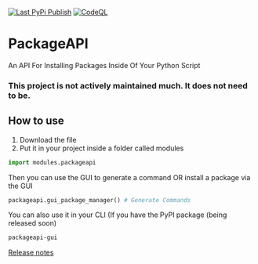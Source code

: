 [![Last PyPi Publish](https://github.com/OptionallyBlueStudios/PackageAPI/actions/workflows/publish.yml/badge.svg)](https://github.com/OptionallyBlueStudios/PackageAPI/actions/workflows/publish.yml)
[![CodeQL](https://github.com/OptionallyBlueStudios/PackageAPI/actions/workflows/github-code-scanning/codeql/badge.svg)](https://github.com/OptionallyBlueStudios/PackageAPI/actions/workflows/github-code-scanning/codeql)

# PackageAPI
An API For Installing Packages Inside Of Your Python Script

### This project is not actively maintained much. It does not need to be.

## How to use
1) Download the file
2) Put it in your project inside a folder called modules
```python
import modules.packageapi
```
Then you can use the GUI to generate a command OR install a package via the GUI
```python
packageapi.gui_package_manager() # Generate Commands
```
You can also use it in your CLI (If you have the PyPI package (being released soon)
```bash
packageapi-gui
```

[Release notes](https://github.com/OptionallyBlueStudios/PackageAPI/releases/latest)
